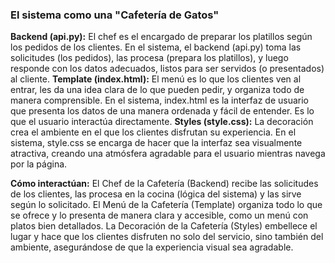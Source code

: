 ### El sistema como una "Cafetería de Gatos"
**Backend (api.py):** El chef es el encargado de preparar los platillos según los pedidos de los clientes. En el sistema, el backend (api.py) toma las solicitudes (los pedidos), las procesa (prepara los platillos), y luego responde con los datos adecuados, listos para ser servidos (o presentados) al cliente.
**Template (index.html):** El menú es lo que los clientes ven al entrar, les da una idea clara de lo que pueden pedir, y organiza todo de manera comprensible. En el sistema, index.html es la interfaz de usuario que presenta los datos de una manera ordenada y fácil de entender. Es lo que el usuario interactúa directamente.
**Styles (style.css):** La decoración crea el ambiente en el que los clientes disfrutan su experiencia. En el sistema, style.css se encarga de hacer que la interfaz sea visualmente atractiva, creando una atmósfera agradable para el usuario mientras navega por la página.

**Cómo interactúan:**
El Chef de la Cafetería (Backend) recibe las solicitudes de los clientes, las procesa en la cocina (lógica del sistema) y las sirve según lo solicitado.
El Menú de la Cafetería (Template) organiza todo lo que se ofrece y lo presenta de manera clara y accesible, como un menú con platos bien detallados.
La Decoración de la Cafetería (Styles) embellece el lugar y hace que los clientes disfruten no solo del servicio, sino también del ambiente, asegurándose de que la experiencia visual sea agradable.
